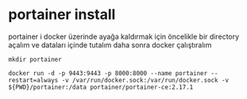 # portainer install

portainer i docker üzerinde ayağa kaldırmak için öncelikle bir directory açalım ve dataları içinde tutalım daha sonra docker çalıştıralım

```
mkdir portainer

docker run -d -p 9443:9443 -p 8000:8000 --name portainer --restart=always -v /var/run/docker.sock:/var/run/docker.sock -v ${PWD}/portainer:/data portainer/portainer-ce:2.17.1
```
